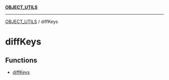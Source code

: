 [**OBJECT_UTILS**](../README.md)

***

[OBJECT_UTILS](../README.md) / diffKeys

# diffKeys

## Functions

- [diffKeys](functions/diffKeys.md)
